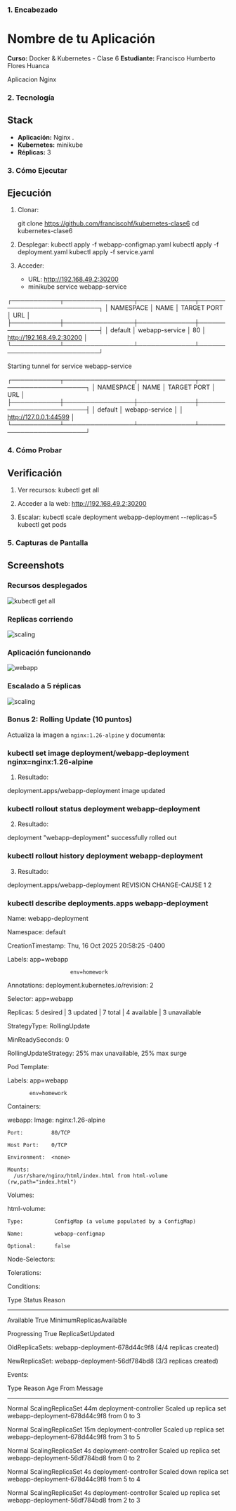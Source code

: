 ### 1. Encabezado

# Nombre de tu Aplicación

**Curso:** Docker & Kubernetes - Clase 6
**Estudiante:** Francisco Humberto Flores Huanca

Aplicacion Nginx

### 2. Tecnología

## Stack

- **Aplicación:** Nginx .
- **Kubernetes:** minikube
- **Réplicas:** 3

### 3. Cómo Ejecutar

## Ejecución

1. Clonar:
   
   git clone https://github.com/franciscohf/kubernetes-clase6
   cd kubernetes-clase6
   

2. Desplegar:
   kubectl apply -f webapp-configmap.yaml
   kubectl apply -f deployment.yaml
   kubectl apply -f service.yaml
   

3. Acceder:
   - URL: http://192.168.49.2:30200
   - minikube service webapp-service


┌───────────┬────────────────┬─────────────┬───────────────────────────┐
│ NAMESPACE │      NAME      │ TARGET PORT │            URL            │
├───────────┼────────────────┼─────────────┼───────────────────────────┤
│ default   │ webapp-service │ 80          │ http://192.168.49.2:30200 │
└───────────┴────────────────┴─────────────┴───────────────────────────┘


Starting tunnel for service webapp-service

┌───────────┬────────────────┬─────────────┬────────────────────────┐
│ NAMESPACE │      NAME      │ TARGET PORT │          URL           │
├───────────┼────────────────┼─────────────┼────────────────────────┤
│ default   │ webapp-service │             │ http://127.0.0.1:44599 │
└───────────┴────────────────┴─────────────┴────────────────────────┘



### 4. Cómo Probar

## Verificación

1. Ver recursos:
   kubectl get all

2. Acceder a la web: http://192.168.49.2:30200

3. Escalar:
   kubectl scale deployment webapp-deployment --replicas=5
   kubectl get pods


### 5. Capturas de Pantalla

## Screenshots

### Recursos desplegados
![kubectl get all](screenshots/recursos.PNG)

### Replicas corriendo
![scaling](screenshots/running.PNG)

### Aplicación funcionando
![webapp](screenshots/webapp.PNG)

### Escalado a 5 réplicas
![scaling](screenshots/scaling.PNG)


### Bonus 2: Rolling Update (10 puntos)

Actualiza la imagen a `nginx:1.26-alpine` y documenta:

### kubectl set image deployment/webapp-deployment nginx=nginx:1.26-alpine
1. Resultado:

deployment.apps/webapp-deployment image updated

### kubectl rollout status deployment webapp-deployment
2. Resultado:

deployment "webapp-deployment" successfully rolled out

### kubectl rollout history deployment webapp-deployment
3. Resultado:

deployment.apps/webapp-deployment
REVISION  CHANGE-CAUSE
1         <none>
2         <none>

### kubectl describe deployments.apps webapp-deployment

Name:                   webapp-deployment

Namespace:              default

CreationTimestamp:      Thu, 16 Oct 2025 20:58:25 -0400

Labels:                 app=webapp

                        env=homework

Annotations:            deployment.kubernetes.io/revision: 2

Selector:               app=webapp

Replicas:               5 desired | 3 updated | 7 total | 4 available | 3 unavailable

StrategyType:           RollingUpdate

MinReadySeconds:        0

RollingUpdateStrategy:  25% max unavailable, 25% max surge

Pod Template:

  Labels:  app=webapp

           env=homework

  Containers:
  
   webapp:
    Image:        nginx:1.26-alpine

    Port:         80/TCP

    Host Port:    0/TCP

    Environment:  <none>

    Mounts:
      /usr/share/nginx/html/index.html from html-volume (rw,path="index.html")

  Volumes:

   html-volume:

    Type:          ConfigMap (a volume populated by a ConfigMap)

    Name:          webapp-configmap
    
    Optional:      false

  Node-Selectors:  <none>

  Tolerations:     <none>

Conditions:

  Type           Status  Reason
  ----           ------  ------

  Available      True    MinimumReplicasAvailable

  Progressing    True    ReplicaSetUpdated

OldReplicaSets:  webapp-deployment-678d44c9f8 (4/4 replicas created)

NewReplicaSet:   webapp-deployment-56df784bd8 (3/3 replicas created)

Events:

  Type    Reason             Age   From                   Message
  ----    ------             ----  ----                   -------

  Normal  ScalingReplicaSet  44m   deployment-controller  Scaled up replica set webapp-deployment-678d44c9f8 from 0 to 3

  Normal  ScalingReplicaSet  15m   deployment-controller  Scaled up replica set webapp-deployment-678d44c9f8 from 3 to 5

  Normal  ScalingReplicaSet  4s    deployment-controller  Scaled up replica set webapp-deployment-56df784bd8 from 0 to 2

  Normal  ScalingReplicaSet  4s    deployment-controller  Scaled down replica set webapp-deployment-678d44c9f8 from 5 to 4

  Normal  ScalingReplicaSet  4s    deployment-controller  Scaled up replica set webapp-deployment-56df784bd8 from 2 to 3